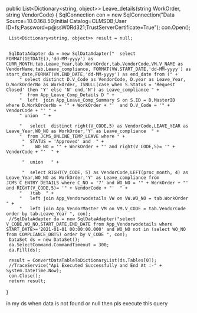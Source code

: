  public List<Dictionary<string, object>> Leave_details(string WorkOrder, string VendorCode)
 {
     SqlConnection con = new SqlConnection("Data Source=10.0.168.50;Initial Catalog=CLMSDB;User ID=fs;Password=p@ssW0Rd321;TrustServerCertificate=True");
     con.Open();

     List<Dictionary<string, object>> result = null;


     SqlDataAdapter da = new SqlDataAdapter("  select FORMAT(GETDATE(),'dd-MM-yyyy') as CURR_MONTH,tab.Leave_Year,tab.WorkOrder,tab.VendorCode,VM.V_NAME as VendorName,tab.Leave_compliance, FORMAT(VW.START_DATE,'dd-MM-yyyy') as start_date,FORMAT(VW.END_DATE,'dd-MM-yyyy') as end_date from (" +
         " select distinct D.V_Code as VendorCode, D.year as Leave_Year, D.WorkOrderNo as WorkOrder, ISNULL(case when S.Status = 'Request Closed' then 'Y' else 'N' end,'N') as Leave_compliance " +
         "  from App_Leave_Comp_Details D " +
         "  left  join App_Leave_Comp_Summary S on S.ID = D.MasterID   where D.WorkOrderNo = '" + WorkOrder + "'  and D.V_Code = '" + VendorCode + "' " +
         " union  " +

         "   select  distinct right(V_CODE,5) as VendorCode,LEAVE_YEAR as Leave_Year,WO_NO as WorkOrder,'Y' as Leave_compliance  " +
         "  from JCMS_ONLINE_TEMP_LEAVE where " +
          "  STATUS = 'Approved' and  " +
          "    WO_NO = '" + WorkOrder + "' and right(V_CODE,5)= '" + VendorCode + "'  " +

          "  union   " +

          "  select RIGHT(V_CODE, 5) as VendorCode,LEFT(proc_month, 4) as Leave_Year,WO_NO as WorkOrder,'Y' as Leave_compliance from JCMS_C_ENTRY_DETAILS where C_NO = '7' and WO_NO = '" + WorkOrder + "' and RIGHT(V_CODE,5)= '" + VendorCode + "'  " +
         "   )tab  " +
         "   left join App_Vendorwodetails VW on VW.WO_NO = tab.WorkOrder  " +
         "   left join App_VendorMaster VM on VM.V_CODE = tab.VendorCode  order by tab.Leave_Year ", con);
     //SqlDataAdapter da = new SqlDataAdapter("select  V_CODE,WO_NO,START_DATE,END_DATE from App_Vendorwodetails where START_DATE>='2021-01-01 00:00:00.000' and WO_NO not in (select WO_NO from COMPLIANCE_DBTS) order by V_CODE ", con);
     DataSet ds = new DataSet();
     da.SelectCommand.CommandTimeout = 300;
     da.Fill(ds);

     result = ConvertDataTableToDictionaryList(ds.Tables[0]);
     //TraceService("Api Executed Successfully and End At :-" + System.DateTime.Now);
     con.Close();
     return result;

 }

in my ds when data is not found or null then pls execute this query

